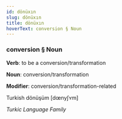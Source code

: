 ```yaml
---
id: dönüxın
slug: dönüxın
title: dönüxın
hoverText: conversion § Noun
---
```


### conversion § Noun

**Verb**: to be a conversion/transformation

**Noun**: conversion/transformation

**Modifier**: conversion/transformation-related

Turkish dönüşüm [dœnyʃʏm]

*Turkic Language Family*
